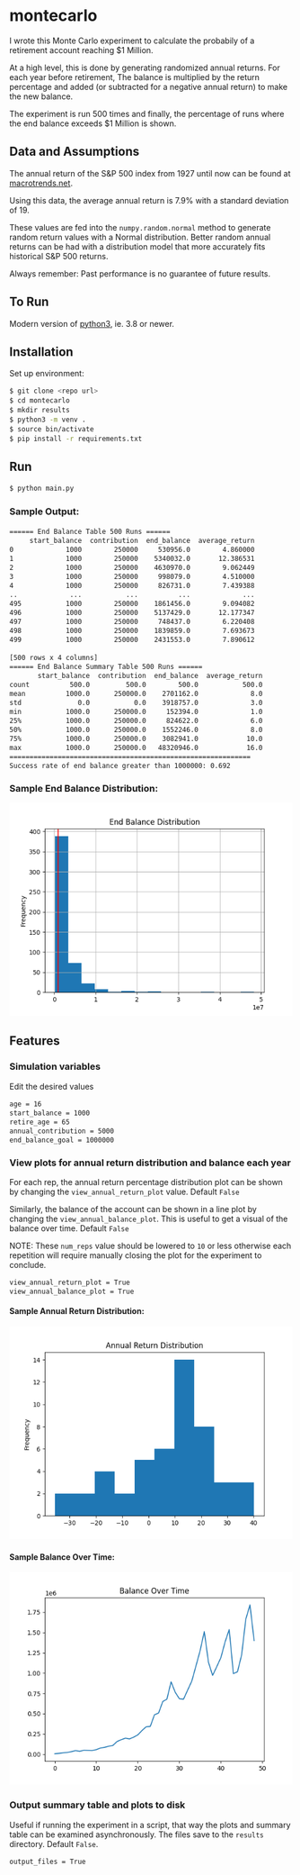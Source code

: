 
# montecarlo
I wrote this Monte Carlo experiment to calculate the probabily of a retirement account reaching $1 Million.

At a high level, this is done by generating randomized annual returns. 
For each year before retirement, The balance is multiplied by the return percentage and added (or subtracted for a negative annual return) to make the new balance.

The experiment is run 500 times and finally, the percentage of runs where the end balance exceeds $1 Million is shown.

## Data and Assumptions
The annual return of the S&P 500 index from 1927 until now can be found at [macrotrends.net](https://www.macrotrends.net/2526/sp-500-historical-annual-returns).

Using this data, the average annual return is 7.9% with a standard deviation of 19.

These values are fed into the `numpy.random.normal` method to generate random return values with a Normal distribution.
Better random annual returns can be had with a distribution model that more accurately fits historical S&P 500 returns.

Always remember: Past performance is no guarantee of future results.

## To Run
Modern version of [python3](https://www.python.org/downloads/), ie. 3.8 or newer.

## Installation
Set up environment:
```sh
$ git clone <repo url>
$ cd montecarlo
$ mkdir results
$ python3 -m venv .
$ source bin/activate
$ pip install -r requirements.txt
```

## Run
```sh
$ python main.py
```

### Sample Output:
```
====== End Balance Table 500 Runs ======
     start_balance  contribution  end_balance  average_return
0             1000        250000     530956.0        4.860000
1             1000        250000    5340032.0       12.386531
2             1000        250000    4630970.0        9.062449
3             1000        250000     998079.0        4.510000
4             1000        250000     826731.0        7.439388
..             ...           ...          ...             ...
495           1000        250000    1861456.0        9.094082
496           1000        250000    5137429.0       12.177347
497           1000        250000     748437.0        6.220408
498           1000        250000    1839859.0        7.693673
499           1000        250000    2431553.0        7.890612

[500 rows x 4 columns]
====== End Balance Summary Table 500 Runs ======
       start_balance  contribution  end_balance  average_return
count          500.0         500.0        500.0           500.0
mean          1000.0      250000.0    2701162.0             8.0
std              0.0           0.0    3918757.0             3.0
min           1000.0      250000.0     152394.0             1.0
25%           1000.0      250000.0     824622.0             6.0
50%           1000.0      250000.0    1552246.0             8.0
75%           1000.0      250000.0    3082941.0            10.0
max           1000.0      250000.0   48320946.0            16.0
============================================================
Success rate of end balance greater than 1000000: 0.692
```
### Sample End Balance Distribution:
![Sample Plot](docs/Figure_1.png)


## Features
### Simulation variables
Edit the desired values
```shell script
age = 16
start_balance = 1000
retire_age = 65
annual_contribution = 5000
end_balance_goal = 1000000
```

### View plots for annual return distribution and balance each year
For each rep, the annual return percentage distribution plot can be shown by changing the `view_annual_return_plot` value.
Default `False`

Similarly, the balance of the account can be shown in a line plot by changing the `view_annual_balance_plot`.
This is useful to get a visual of the balance over time.  Default `False`

NOTE: These `num_reps` value should be lowered to `10` or less otherwise each repetition will require manually closing the plot for the experiment to conclude.
```shell script
view_annual_return_plot = True
view_annual_balance_plot = True
```
#### Sample Annual Return Distribution:
![Sample Plot](docs/annual_ret_dist.png)

#### Sample Balance Over Time:
![Sample Plot](docs/end_balance_graph.png)

### Output summary table and plots to disk
Useful if running the experiment in a script, that way the plots and summary table can be examined asynchronously.  The files save to the `results` directory.  Default `False`.
```shell script
output_files = True
```